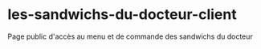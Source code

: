 # les-sandwichs-du-docteur-client
Page public d'accès au menu et de commande des sandwichs du docteur
